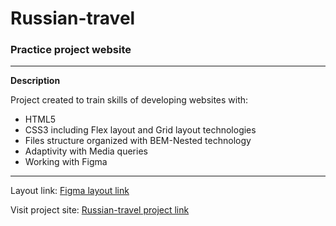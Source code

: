 # Russian-travel

### Practice project website

------
**Description**

Project created to train skills of developing websites with:
* HTML5
* CSS3 including Flex layout and Grid layout technologies
* Files structure organized with BEM-Nested technology
* Adaptivity with Media queries
* Working with Figma
------

Layout link: [Figma layout link](https://www.figma.com/file/OyRWEjU6wBwRe1hapzQoLx/Sprint-3%3A-Russia-%2F-desktop-%2B-mobile?node-id=28503%3A0)

Visit project site: [Russian-travel project link](https://natalu6ka.github.io/russian-travel/index.html)
